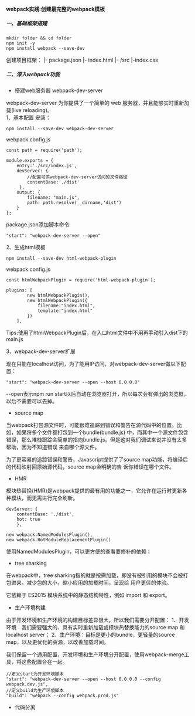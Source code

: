 #### webpack实践:创建最完整的webpack模板

##### 一、基础框架搭建
```
mkdir folder && cd folder
npm init -y
npm install webpack --save-dev
```
创建项目框架：
|- package.json
|- index.html
|- /src
   |-index.css

##### 二、深入webpack功能

* 搭建web服务器 webpack-dev-server

webpack-dev-server 为你提供了一个简单的 web 服务器，并且能够实时重新加载(live reloading)。  
1、基本配置
安装：
```
npm install --save-dev webpack-dev-server
```
webpack.config.js
```
const path = require('path');

module.exports = {
    entry:'./src/index.js',
    devServer: {
        //配置可供webpack-dev-server访问的文件路径
        contentBase:'./dist'
     },
    output: {
        filename: "main.js",
        path: path.resolve(__dirname,'dist')
    }
};
```
package.json添加脚本命令:
```
"start": "webpack-dev-server --open"
```
2、生成html模板
```
npm install --save-dev html-webpack-plugin
```
webpack.config.js
```
const htmlWebpackPlugin = require('html-webpack-plugin');

plugins: [
        new htmlWebpackPlugin(),
        new htmlWebpackPlugin({
            filename:"index.html",
            template:"index.html"
        })
    ],
```
Tips:使用了htmlWebpackPlugin后，在入口html文件中不用再手动引入dist下的main.js

3、webpack-dev-server扩展

现在只能在localhost访问，为了能用IP访问，对webpack-dev-server做以下配置：
```
"start": "webpack-dev-server --open --host 0.0.0.0"
```
--open表示npm run start以后自动在浏览器打开，所以每次会有弹出的浏览框，以后不需要可以去掉。

* source map

当webpack打包源文件时，可能很难追踪到错误和警告在源代码中的位置。比如，如果将多个文件都打包到一个bundle(bundle.js)
中，而其中一个源文件包含错误，那么堆栈跟踪会简单的指向bundle.js。但是这对我们调试来说并没有太多帮助，因为不知道错误
来自哪个源文件。

为了更容易的追踪错误和警告，Javascript提供了了source map功能，将编译后的代码映射回原始源代码，source map会明确的告
诉你错误在哪个文件。

* HMR

模块热替换(HMR)是webpack提供的最有用的功能之一，它允许在运行时更新各种模块，而无需进行完全刷新。
```
devServer: {
    contentBase: './dist',
    hot: true
    },

new webpack.NamedModulesPlugin(),
new webpack.HotModuleReplacementPlugin()
```

使用NamedModulesPlugin，可以更方便的查看要修补的依赖；

* tree sharking

在webpack中，tree sharking指的就是按需加载，即没有被引用的模块不会被打包进来，减少包的大小，缩小应用的加载时间，呈现给
用户更佳的体验。

它依赖于 ES2015 模块系统中的静态结构特性，例如 import 和 export。

* 生产环境构建

由于开发环境和生产环境的构建目标差异很大，所以我们需要分开配置：
1、开发环境：我们需要强大的、具有实时重新加载或模块热替换能力的source map 和localhost server；
2、生产环境：目标是更小的bundle，更轻量的source map，以及更优化的资源，以改善加载时间。

我们保留一个通用配置，开发环境和生产环境分开配置，使用webpack-merge工具，将这些配置合在一起。

```
//定义start为开发环境脚本
"start": "webpack-dev-server --open --host 0.0.0.0 --config webpack.dev.js",
//定义build为生产环境脚本
"build": "webpack --config webpack.prod.js"
```

* 代码分离
